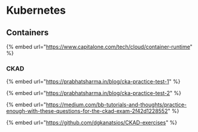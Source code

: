 # Kubernetes

## Containers

{% embed url="https://www.capitalone.com/tech/cloud/container-runtime" %}

### CKAD

{% embed url="https://prabhatsharma.in/blog/cka-practice-test-1" %}

{% embed url="https://prabhatsharma.in/blog/cka-practice-test-2" %}

{% embed url="https://medium.com/bb-tutorials-and-thoughts/practice-enough-with-these-questions-for-the-ckad-exam-2f42d1228552" %}

{% embed url="https://github.com/dgkanatsios/CKAD-exercises" %}
